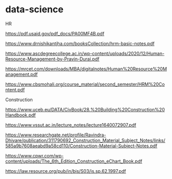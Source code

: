# data-science
HR

https://pdf.usaid.gov/pdf_docs/PA00MF4B.pdf

https://www.drnishikantjha.com/booksCollection/hrm-basic-notes.pdf

https://www.ascdegreecollege.ac.in/wp-content/uploads/2020/12/Human-Resource-Management-by-Pravin-Durai.pdf

https://mrcet.com/downloads/MBA/digitalnotes/Human%20Resource%20Management.pdf

https://www.cbsmohali.org/course_material/second_semester/HRM%20Content.pdf

Construction

https://www.uceb.eu/DATA/CivBook/28.%20Building%20Construction%20Handbook.pdf

https://www.vssut.ac.in/lecture_notes/lecture1640072907.pdf

https://www.researchgate.net/profile/Ravindra-Dhivare/publication/311790692_Construction_Material_Subject_Notes/links/585a9b7608aeabd9a58cd110/Construction-Material-Subject-Notes.pdf

https://www.cpwr.com/wp-content/uploads/The_6th_Edition_Construction_eChart_Book.pdf

https://law.resource.org/pub/in/bis/S03/is.sp.62.1997.pdf